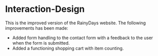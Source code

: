 # Interaction-Design

This is the improved version of the RainyDays website. The following improvements has been made:

- Added form handling to the contact form with a feedback to the user when the form is submitted.
- Added a functioning shopping cart with item counting.
